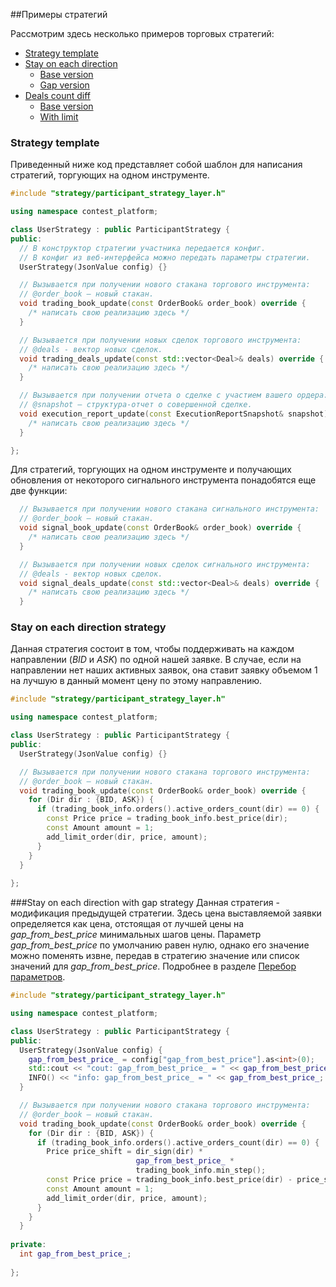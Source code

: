 ##Примеры стратегий

Рассмотрим здесь несколько примеров торговых стратегий:

* [Strategy template](#strategy_template)
* [Stay on each direction](#stay_on_each_dir)
    * [Base version](#stay_on_each_dir_base)
    * [Gap version](#stay_on_each_dir_with_gap)
* [Deals count diff](#deals_count_diff)
    * [Base version](#deals_count_diff_base)
    * [With limit](#deals_count_diff_with_limit)

<a name="strategy_template"></a>
### Strategy template

Приведенный ниже код представляет собой шаблон для написания стратегий, торгующих на одном инструменте.
```cpp
#include "strategy/participant_strategy_layer.h"

using namespace contest_platform;

class UserStrategy : public ParticipantStrategy {
public:
  // В конструктор стратегии участника передается конфиг.
  // В конфиг из веб-интерфейса можно передать параметры стратегии.
  UserStrategy(JsonValue config) {}

  // Вызывается при получении нового стакана торгового инструмента:
  // @order_book – новый стакан.
  void trading_book_update(const OrderBook& order_book) override {
    /* написать свою реализацию здесь */
  }

  // Вызывается при получении новых сделок торгового инструмента:
  // @deals - вектор новых сделок.
  void trading_deals_update(const std::vector<Deal>& deals) override {
    /* написать свою реализацию здесь */
  }

  // Вызывается при получении отчета о сделке с участием вашего ордера:
  // @snapshot – структура-отчет о совершенной сделке.
  void execution_report_update(const ExecutionReportSnapshot& snapshot) override {
    /* написать свою реализацию здесь */
  }

};
```

Для стратегий, торгующих на одном инструменте и получающих обновления от некоторого сигнального инструмента понадобятся еще две функции:
```cpp
  // Вызывается при получении нового стакана сигнального инструмента:
  // @order_book – новый стакан.
  void signal_book_update(const OrderBook& order_book) override {
    /* написать свою реализацию здесь */
  }

  // Вызывается при получении новых сделок сигнального инструмента:
  // @deals - вектор новых сделок.
  void signal_deals_update(const std::vector<Deal>& deals) override {
    /* написать свою реализацию здесь */
  }
```

<a name="stay_on_each_dir_strategy"></a>
### Stay on each direction strategy

Данная стратегия состоит в том, чтобы поддерживать на каждом направлении (*BID* и *ASK*) по одной нашей заявке. В случае, если на направлении нет наших активных заявок, она ставит заявку объемом 1 на лучшую в данный момент цену по этому направлению.

```cpp
#include "strategy/participant_strategy_layer.h"

using namespace contest_platform;

class UserStrategy : public ParticipantStrategy {
public:
  UserStrategy(JsonValue config) {}

  // Вызывается при получении нового стакана торгового инструмента:
  // @order_book – новый стакан.
  void trading_book_update(const OrderBook& order_book) override {
    for (Dir dir : {BID, ASK}) {
      if (trading_book_info.orders().active_orders_count(dir) == 0) {
        const Price price = trading_book_info.best_price(dir);
        const Amount amount = 1;
        add_limit_order(dir, price, amount);
      }
    }
  }
  
};
```


###Stay on each direction with gap strategy
Данная стратегия - модификация предыдущей стратегии. Здесь цена выставляемой заявки определяется как цена, отстоящая от лучшей цены на *gap_from_best_price* минимальных шагов цены. Параметр *gap_from_best_price* по умолчанию равен нулю, однако его значение можно поменять извне, передав в стратегию значение или список значений для *gap_from_best_price*. Подробнее в разделе [Перебор параметров](../../web-interface/params.md).

```cpp
#include "strategy/participant_strategy_layer.h"

using namespace contest_platform;

class UserStrategy : public ParticipantStrategy {
public:
  UserStrategy(JsonValue config) {
    gap_from_best_price_ = config["gap_from_best_price"].as<int>(0);
    std::cout << "cout: gap_from_best_price_ = " << gap_from_best_price_ << std::endl;
    INFO() << "info: gap_from_best_price_ = " << gap_from_best_price_;
  }

  // Вызывается при получении нового стакана торгового инструмента:
  // @order_book – новый стакан.
  void trading_book_update(const OrderBook& order_book) override {
    for (Dir dir : {BID, ASK}) {
      if (trading_book_info.orders().active_orders_count(dir) == 0) {
        Price price_shift = dir_sign(dir) *
                            gap_from_best_price_ *
                            trading_book_info.min_step();
        const Price price = trading_book_info.best_price(dir) - price_shift;
        const Amount amount = 1;
        add_limit_order(dir, price, amount);
      }
    }
  }
  
private:
  int gap_from_best_price_;
  
};

```
